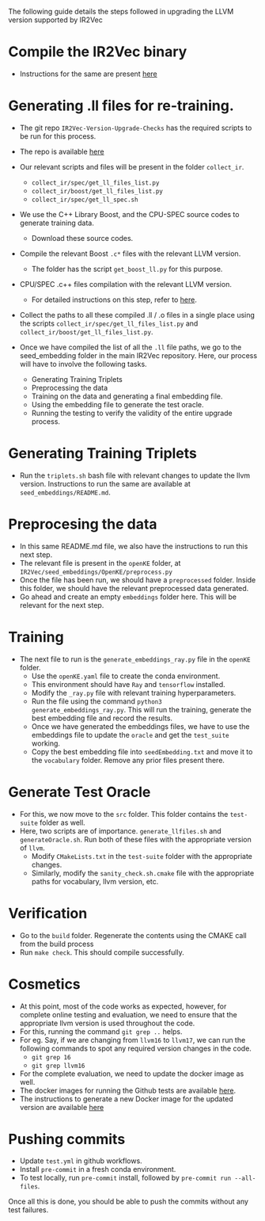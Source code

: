 The following guide details the steps followed in upgrading the LLVM version supported by IR2Vec

# Compile the IR2Vec binary
   - Instructions for the same are present [here](https://github.com/IITH-Compilers/IR2Vec/blob/main/README.md)

# Generating .ll files for re-training.
   - The git repo `IR2Vec-Version-Upgrade-Checks` has the required scripts to be run for this process.
   - The repo is available [here](https://github.com/IITH-Compilers/IR2Vec-Version-Upgrade-Checks/)
   - Our relevant scripts and files will be present in the folder `collect_ir`.
      - `collect_ir/spec/get_ll_files_list.py`
      - `collect_ir/boost/get_ll_files_list.py`
      - `collect_ir/spec/get_ll_spec.sh`
   - We use the C++ Library Boost, and the CPU-SPEC source codes to generate training data.
      - Download these source codes.
   - Compile the relevant Boost `.c*` files with the relevant LLVM version.
      - The folder has the script `get_boost_ll.py` for this purpose.
   - CPU/SPEC .c++ files compilation with the relevant LLVM version.
      - For detailed instructions on this step, refer to [here](https://github.com/IITH-Compilers/IR2Vec/wiki/spec_compilation).
- Collect the paths to all these compiled .ll / .o files in a single place using the scripts `collect_ir/spec/get_ll_files_list.py` and `collect_ir/boost/get_ll_files_list.py`.


- Once we have compiled the list of all the `.ll` file paths, we go to the seed_embedding folder in the main IR2Vec repository. Here, our process will have to involve the following tasks.
   - Generating Training Triplets
   - Preprocessing the data
   - Training on the data and generating a final embedding file.
   - Using the embedding file to generate the test oracle.
   - Running the testing to verify the validity of the entire upgrade process.

# Generating Training Triplets
   - Run the `triplets.sh` bash file with relevant changes to update the llvm version. Instructions to run the same are available at `seed_embeddings/README.md`.

# Preprocesing the data
   - In this same README.md file, we also have the instructions to run this next step.
   - The relevant file is present in the `openKE` folder, at `IR2Vec/seed_embeddings/OpenKE/preprocess.py`
   - Once the file has been run, we should have a `preprocessed` folder. Inside this folder, we should have the relevant preprocessed data generated.
   - Go ahead and create an empty `embeddings` folder here. This will be relevant for the next step.

# Training
- The next file to run is the `generate_embeddings_ray.py` file in the `openKE` folder.
   - Use the `openKE.yaml` file to create the conda environment.
   - This environment should have `Ray` and `tensorflow` installed.
   - Modify the `_ray.py` file with relevant training hyperparameters.
   - Run the file using the command `python3 generate_embeddings_ray.py`. This will run the training, generate the best embedding file and record the results.
   - Once we have generated the embeddings files, we have to use the embeddings file to update the `oracle` and get the `test_suite` working.
   - Copy the best embedding file into `seedEmbedding.txt` and move it to the `vocabulary` folder. Remove any prior files present there.

# Generate Test Oracle
   - For this, we now move to the `src` folder. This folder contains the `test-suite` folder as well.
   - Here, two scripts are of importance. `generate_llfiles.sh` and `generateOracle.sh`. Run both of these files with the appropriate version of `llvm`.
      - Modify `CMakeLists.txt` in the `test-suite` folder with the appropriate changes.
      - Similarly, modify the `sanity_check.sh.cmake` file with the appropriate paths for vocabulary, llvm version, etc.

# Verification
   - Go to the `build` folder. Regenerate the contents using the CMAKE call from the build process
   - Run `make check`. This should compile successfully.

# Cosmetics
   - At this point, most of the code works as expected, however, for complete online testing and evaluation, we need to ensure that the appropriate llvm version is used throughout the code.
   - For this, running the command `git grep ..` helps.
   - For eg. Say, if we are changing from `llvm16` to `llvm17`, we can run the following commands to spot any required version changes in the code.
      - `git grep 16`
      - `git grep llvm16`
   - For the complete evaluation, we need to update the docker image as well.
   - The docker images for running the Github tests are available [here](https://github.com/IITH-Compilers/manylinux2014-llvm/tree/main).
   - The instructions to generate a new Docker image for the updated version are available [here](https://github.com/IITH-Compilers/IR2Vec/wiki/docker_update)


# Pushing commits
   - Update `test.yml` in github workflows.
   - Install `pre-commit` in a fresh conda environment.
   - To test locally, run `pre-commit` install, followed by `pre-commit run --all-files`.

Once all this is done, you should be able to push the commits without any test failures.
